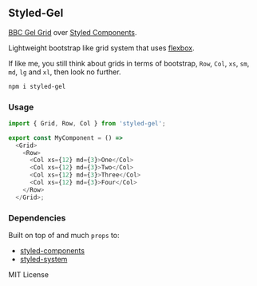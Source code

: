 ## Styled-Gel

[BBC Gel Grid](https://github.com/bbc/gel-grid) over [Styled Components](https://www.styled-components.com/).

Lightweight bootstrap like grid system that uses [flexbox](https://css-tricks.com/snippets/css/a-guide-to-flexbox/).

If like me, you still think about grids in terms of bootstrap, `Row`, `Col`, `xs`, `sm`, `md`, `lg` and `xl`, then look no further.

```sh
npm i styled-gel
```

### Usage

```js
import { Grid, Row, Col } from 'styled-gel';

export const MyComponent = () =>
  <Grid>
    <Row>
      <Col xs={12} md={3}>One</Col>
      <Col xs={12} md={3}>Two</Col>
      <Col xs={12} md={3}>Three</Col>
      <Col xs={12} md={3}>Four</Col>
    </Row>
  </Grid>;
```

### Dependencies
Built on top of and much `props` to:

- [styled-components](https://github.com/styled-components/styled-components)
- [styled-system](https://github.com/jxnblk/styled-system)

MIT License
